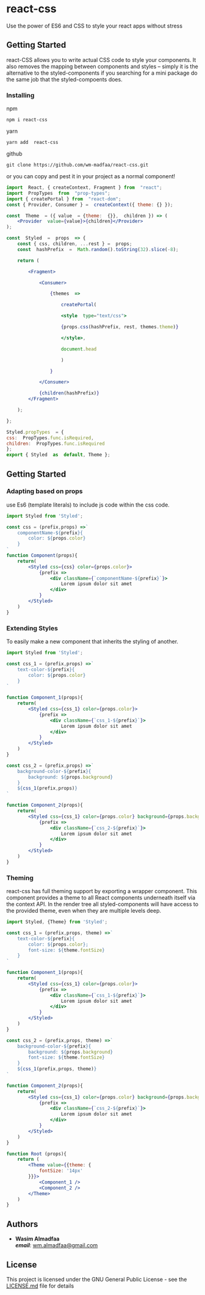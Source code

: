 # react-css 

Use the power of ES6 and CSS to style your react apps without stress

## Getting Started

react-CSS allows you to write actual CSS code to style your components. It also removes the mapping between components and styles – simply it is the alternative to the styled-components if you searching for a mini package do the same job that the styled-compoents does.

### Installing

npm
```
npm i react-css
```
yarn
```
yarn add  react-css
```
github
```
git clone https://github.com/wm-madfaa/react-css.git
```

or you can copy and pest it in your project as a normal component!

```jsx
import  React, { createContext, Fragment } from  "react";
import  PropTypes  from  "prop-types";
import { createPortal } from  "react-dom";
const { Provider, Consumer } =  createContext({ theme: {} });

const  Theme  = ({ value  = {theme:  {}},  children }) => (
	<Provider  value={value}>{children}</Provider>
);

const  Styled  =  props  => {
	const { css, children, ...rest } =  props;
	const  hashPrefix  =  Math.random().toString(32).slice(-8);

	return (

		<Fragment>

			<Consumer>

				{themes  =>

					createPortal(

					<style  type="text/css">

					{props.css(hashPrefix, rest, themes.theme)}

					</style>,

					document.head

					)

				}

			</Consumer>

			{children(hashPrefix)}
		</Fragment>

	);

};

Styled.propTypes  = {
css:  PropTypes.func.isRequired,
children:  PropTypes.func.isRequired
};
export { Styled  as  default, Theme };
```

## Getting Started

### Adapting based on props

use Es6 (template literals) to include js code within the css code.

```jsx
import Styled from 'Styled';

const css = (prefix,props) =>`
	componentName-${prefix}{
		color: ${props.color}
	}
`
function Component(props){
	return(
		<Styled css={css} color={props.color}>
			{prefix => 
				<div className={`componentName-${prefix}`}>
					Lorem ipsum dolor sit amet
				</div>
			}
		</Styled>
	)
}
```

### Extending Styles

To easily make a new component that inherits the styling of another.
```jsx
import Styled from 'Styled';

const css_1 = (prefix,props) =>`
	text-color-${prefix}{
		color: ${props.color}
	}
`

function Component_1(props){
	return(
		<Styled css={css_1} color={props.color}>
			{prefix => 
				<div className={`css_1-${prefix}`}>
					Lorem ipsum dolor sit amet
				</div>
			}
		</Styled>
	)
}

const css_2 = (prefix,props) =>`
	background-color-${prefix}{
		background: ${props.background}
	}
	${css_1(prefix,props)}
`

function Component_2(props){
	return(
		<Styled css={css_1} color={props.color} background={props.background}>
			{prefix => 
				<div className={`css_2-${prefix}`}>
					Lorem ipsum dolor sit amet
				</div>
			}
		</Styled>
	)
}
```

### Theming
react-css  has full theming support by exporting a <Theme> wrapper component. This component provides a theme to all React components underneath itself via the context API. In the render tree all styled-components will have access to the provided theme, even when they are multiple levels deep.

```jsx
import Styled, {Theme} from 'Styled';

const css_1 = (prefix,props, theme) =>`
	text-color-${prefix}{
		color: ${props.color};
		font-size: ${theme.fontSize}
	}
`

function Component_1(props){
	return(
		<Styled css={css_1} color={props.color}>
			{prefix => 
				<div className={`css_1-${prefix}`}>
					Lorem ipsum dolor sit amet
				</div>
			}
		</Styled>
	)
}

const css_2 = (prefix,props, theme) =>`
	background-color-${prefix}{
		background: ${props.background}
		font-size: ${theme.fontSize}
	}
	${css_1(prefix,props, theme)}
`

function Component_2(props){
	return(
		<Styled css={css_1} color={props.color} background={props.background}>
			{prefix => 
				<div className={`css_2-${prefix}`}>
					Lorem ipsum dolor sit amet
				</div>
			}
		</Styled>
	)
}

function Root (props){
	return (
		<Theme value={{theme: {
			fontSize: '14px'
		}}}>
			<Component_1 />
			<Component_2 />
		</Theme>
	)
}
```

## Authors

* **Wasim Almadfaa**  
***email***:  wm.almadfaa@gmail.com

## License

This project is licensed under the GNU General Public License - see the [LICENSE.md](https://github.com/wm-madfaa/react-css/blob/master/LICENSE) file for details
